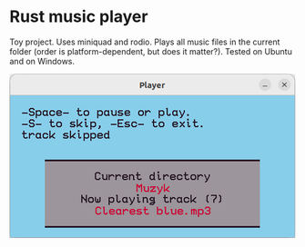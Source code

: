 # Rust music player

Toy project. Uses miniquad and rodio. Plays all music files in the current folder (order is platform-dependent, but does it matter?). Tested on Ubuntu and on Windows.

![width:250px](./screenshots/player.png)
